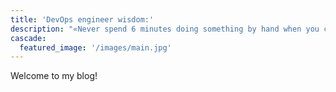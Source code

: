 ```yaml
---
title: 'DevOps engineer wisdom:'
description: "«Never spend 6 minutes doing something by hand when you can spend 6 hours failing to automate it»"
cascade:
  featured_image: '/images/main.jpg'
---
```

Welcome to my blog!
